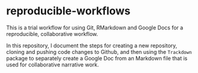 # reproducible-workflows
This is a trial workflow for using Git, RMarkdown and Google Docs for a reproducible, collaborative workflow.

In this repository, I document the steps for creating a new repository, cloning and pushing code changes to Github, and then using the `Trackdown` package to separately create a Google Doc from an Markdown file that is used for collaborative narrative work.